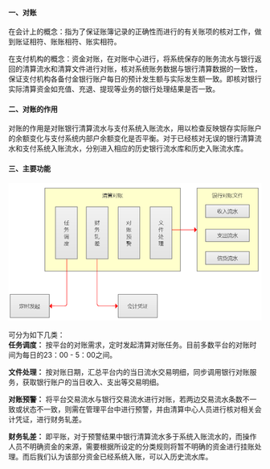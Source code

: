 #### 一、对账
在会计上的概念：指为了保证账簿记录的正确性而进行的有关账项的核对工作，做到账证相符、账账相符、账实相符。

在支付机构的概念：资金对账，在对账中心进行，将系统保存的账务流水与银行返回的清算流水和清算文件进行对账，核对系统账务数据与银行清算数据的一致性，保证支付机构各备付金银行账户每日的预计发生额与实际发生额一致。即核对银行实际清算资金如充值、充退、提现等业务的银行处理结果是否一致。

#### 二、对账的作用
对账的作用是对账银行清算流水与支付系统入账流水，用以检查反映银存实际账户的余额变化与支付系统内部户余额变化是否平衡。对于已经核对无误的银行清算流水和支付系统入账流水，分别进入相应的历史银行流水库和历史入账流水库。

#### 三、主要功能

![avatar](../../images/清算对账.png ':size=500')

可分为如下几类：  
**任务调度：** 按平台的对账需求，定时发起清算对账任务。目前多数平台的对账时间为每日的23：00 - 5：00之间。

**文件处理：** 按对账日期，汇总平台内的当日流水交易明细，同步调用银行对账服务，获取银行账户的当日收入、支出等交易明细。

**对账预警：** 将平台交易流水与银行交易流水进行对账，若两边交易流水条数不一致或状态不一致，则需在管理平台中进行预警，并由清算中心人员进行核对相关会计凭证，进行财务轧差。

**财务轧差：** 即平账，对于预警结果中银行清算流水多于系统入账流水的，而操作人员不明确资金的来源，需要根据所设定的分类规则将暂不明确的资金进行挂账处理。而后我们认为该部分资金已经系统入账，可以入历史流水库。